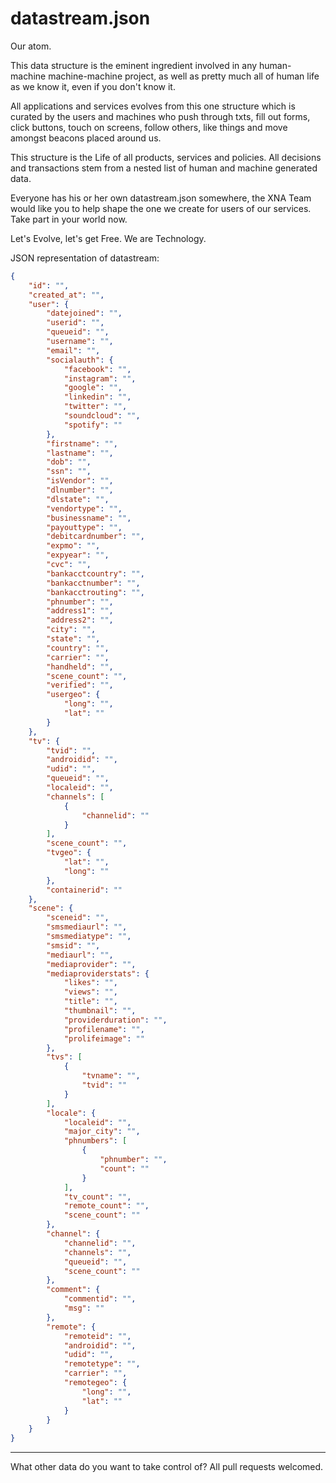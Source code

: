 datastream.json
===============

Our atom.

This data structure is the eminent ingredient involved in any human-machine machine-machine project, as well as pretty much all of human life as we know it, even if you don't know it.

All applications and services evolves from this one structure which is curated by the users and machines who
push through txts, fill out forms, click buttons, touch on screens, follow others, like things and move amongst beacons
placed around us.

This structure is the Life of all products, services and policies. All decisions and transactions stem from a nested list of human and machine generated data.

Everyone has his or her own datastream.json somewhere, the XNA Team would like you to help shape the one we create for users of our services. Take part in your world now. 

Let's Evolve, let's get Free.
We are Technology.

JSON representation of datastream:

```json
{
    "id": "",
    "created_at": "",
    "user": {
        "datejoined": "",
        "userid": "",
        "queueid": "",
        "username": "",
        "email": "",
        "socialauth": {
            "facebook": "",
            "instagram": "",
            "google": "",
            "linkedin": "",
            "twitter": "",
            "soundcloud": "",
            "spotify": ""
        },
        "firstname": "",
        "lastname": "",
        "dob": "",
        "ssn": "",
        "isVendor": "",
        "dlnumber": "",
        "dlstate": "",
        "vendortype": "",
        "businessname": "",
        "payouttype": "",
        "debitcardnumber": "",
        "expmo": "",
        "expyear": "",
        "cvc": "",
        "bankacctcountry": "",
        "bankacctnumber": "",
        "bankacctrouting": "",
        "phnumber": "",
        "address1": "",
        "address2": "",
        "city": "",
        "state": "",
        "country": "",
        "carrier": "",
        "handheld": "",
        "scene_count": "",
        "verified": "",
        "usergeo": {
            "long": "",
            "lat": ""
        }
    },
    "tv": {
        "tvid": "",
        "androidid": "",
        "udid": "",
        "queueid": "",
        "localeid": "",
        "channels": [
            {
                "channelid": ""
            }
        ],
        "scene_count": "",
        "tvgeo": {
            "lat": "",
            "long": ""
        },
        "containerid": ""
    },
    "scene": {
        "sceneid": "",
        "smsmediaurl": "",
        "smsmediatype": "",
        "smsid": "",
        "mediaurl": "",
        "mediaprovider": "",
        "mediaproviderstats": {
            "likes": "",
            "views": "",
            "title": "",
            "thumbnail": "",
            "providerduration": "",
            "profilename": "",
            "prolifeimage": ""
        },
        "tvs": [
            {
                "tvname": "",
                "tvid": ""
            }
        ],
        "locale": {
            "localeid": "",
            "major_city": "",
            "phnumbers": [
                {
                    "phnumber": "",
                    "count": ""
                }
            ],
            "tv_count": "",
            "remote_count": "",
            "scene_count": ""
        },
        "channel": {
            "channelid": "",
            "channels": "",
            "queueid": "",
            "scene_count": ""
        },
        "comment": {
            "commentid": "",
            "msg": ""
        },
        "remote": {
            "remoteid": "",
            "androidid": "",
            "udid": "",
            "remotetype": "",
            "carrier": "",
            "remotegeo": {
                "long": "",
                "lat": ""
            }
        }
    }
}

```


 - - - - -
What other data do you want to take control of?
All pull requests welcomed. 
